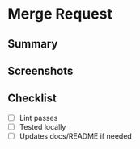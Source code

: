 ﻿# Merge Request
## Summary
## Screenshots
## Checklist
- [ ] Lint passes
- [ ] Tested locally
- [ ] Updates docs/README if needed

